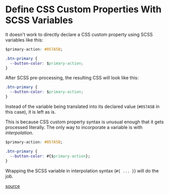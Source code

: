 # Define CSS Custom Properties With SCSS Variables

It doesn't work to directly declare a CSS custom property using SCSS variables
like this:

```css
$primary-action: #057A5B;

.btn-primary {
  --button-color: $primary-action;
}
```

After SCSS pre-processing, the resulting CSS will look like this:

```css
.btn-primary {
  --button-color: $primary-action;
}
```

Instead of the variable being translated into its declared value (`#057A5B` in
this case), it is left as is.

This is because CSS custom property syntax is unusual enough that it gets
processed literally. The only way to incorporate a variable is with
_interpolation_.

```css
$primary-action: #057A5B;

.btn-primary {
  --button-color: #{$primary-action};
}
```

Wrapping the SCSS variable in interpolation syntax (`#{ ... }`) will do the
job.

[source](https://sass-lang.com/documentation/style-rules/declarations#custom-properties)
